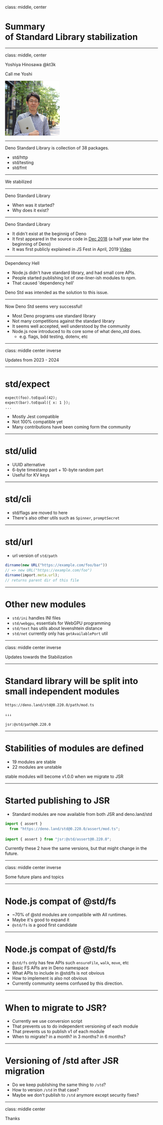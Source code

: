 class: middle, center

# Summary <br/> of Standard Library stabilization

---

class: middle, center

Yoshiya Hinosawa @kt3k

Call me Yoshi

<img src="./assets/hinosawa.jpg" width="180" />

---

Deno Standard Library is collection of 38 packages.

- std/http
- std/testing
- std/fmt

---

We stabilized 

---

Deno Standard Library

- When was it started?
- Why does it exist?

---

Deno Standard Library

- It didn't exist at the beginnig of Deno
- It first appeared in the source code in [Dec 2018](https://github.com/denoland/deno_std/commit/99e276eb89fbe0003bfa8d9e7b907ff3ef19ee47) (a half year later the beginning of Deno)
- It was first publicly explained in JS Fest in April, 2019 [Video](https://www.youtube.com/watch?v=z6JRlx5NC9E&t=2482s)

---

Dependency Hell

- Node.js didn't have standard library, and had small core APIs.
- People started publishing lot of one-liner-ish modules to npm.
- That caused 'dependency hell'

Deno Std was intended as the solution to this issue.

---

Now Deno Std seems very successful!

- Most Deno programs use standard library
- Not many competitions against the standard library
- It seems well accepted, well understood by the community
- Node.js now introduced to its core some of what deno_std does.
  - e.g. flags, bdd testing, dotenv, etc

---

class: middle center inverse

Updates from 2023 - 2024

---

# std/expect

```
expect(foo).toEqual(42);
expect(bar).toEqual({ x: 1 });
...
```

- Mostly Jest compatible
- Not 100% compatible yet
- Many contributions have been coming form the community

---

# std/ulid

- UUID alternative
- 6-byte timestamp part + 10-byte random part
- Useful for KV keys

---

# std/cli

- std/flags are moved to here
- There's also other utils such as `Spinner`, `promptSecret`

---

# std/url

- url version of `std/path`

```ts
dirname(new URL("https://example.com/foo/bar"))
// => new URL("https://example.com/foo")
dirname(import.meta.url);
// returns parent dir of this file
```

---

# Other new modules

- `std/ini` handles INI files
- `std/webgpu`, essentials for WebGPU programming
- `std/text` has utils about levenshtein distance
- `std/net` currently only has `getAvailablePort` util

---

class: middle center inverse

Updates towards the Stabilization

---

# Standard library will be split into small independent modules

```
https://deno.land/std@0.220.0/path/mod.ts

↓↓↓

jsr:@std/path@0.220.0
```


---


# Stabilities of modules are defined

- 19 modules are stable
- 22 modules are unstable

stable modules will become v1.0.0 when we migrate to JSR

---

# Started publishing to JSR

- Standard modules are now available from both JSR and deno.land/std

```js
import { assert }
  from "https://deno.land/std@0.220.0/assert/mod.ts";

import { assert } from "jsr:@std/assert@0.220.0";
```

Currently these 2 have the same versions, but that might change in the future.


---

class: middle center inverse

Some future plans and topics

<!---

`std/dotenv` vs `--env`

- They have significant overlap,
- but also have some difference

Should we remove `std/dotenv` or keep both?

--->
---

# Node.js compat of @std/fs

- ~70% of @std modules are compatibile with All runtimes.
- Maybe it's good to expand it
- `@std/fs` is a good first candidate

---

# Node.js compat of @std/fs

- `@std/fs` only has few APIs such `ensureFile`, `walk`, `move`, etc
- Basic FS APIs are in Deno namespace
- What APIs to include in @std/fs is not obvious
- How to implement is also not obvious
- Currently community seems confused by this direction.

---

# When to migrate to JSR?

- Currently we use conversion script
- That prevents us to do independent versioning of each module
- That prevents us to publish v1 of each module
- When to migrate? in a month? in 3 months? in 6 months?

---

# Versioning of /std after JSR migration

- Do we keep publishing the same thing to `/std`?
- How to version `/std` in that case?
- Maybe we don't publish to `/std` anymore except security fixes?

---
class: middle center

Thanks
